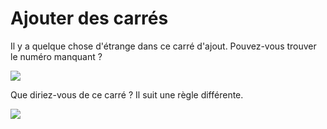 # Ajouter des carrés


Il y a quelque chose d'étrange dans ce carré d'ajout. Pouvez-vous trouver le numéro manquant ?

![](https://github.com/supportingami/sami-maths-club/blob/master/maths-club-pack/images/addition-squares-1.png?raw=true)


Que diriez-vous de ce carré ? Il suit une règle différente.

![](https://github.com/supportingami/sami-maths-club/blob/master/maths-club-pack/images/addition-squares-2.png?raw=true)

